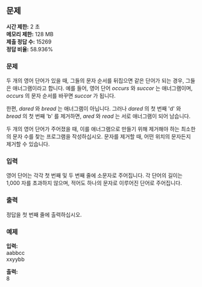 ## 문제

**시간 제한:** 2 초  
**메모리 제한:** 128 MB  
**제출 정답 수:** 15269  
**정답 비율:** 58.936%

### 문제

두 개의 영어 단어가 있을 때, 그들의 문자 순서를 뒤집으면 같은 단어가 되는 경우, 그들은 애너그램이라고 합니다. 예를 들어, 영어 단어 *occurs* 와 *succor* 는 애너그램이며, *occurs* 의 문자 순서를 바꾸면 *succor* 가 됩니다.

한편, *dared* 와 *bread* 는 애너그램이 아닙니다. 그러나 *dared* 의 첫 번째 'd' 와 *bread* 의 첫 번째 'b' 를 제거하면, *ared* 와 *read* 는 서로 애너그램이 되어 남습니다.

두 개의 영어 단어가 주어졌을 때, 이를 애너그램으로 만들기 위해 제거해야 하는 최소한의 문자 수를 찾는 프로그램을 작성하십시오. 문자를 제거할 때, 어떤 위치의 문자든지 제거할 수 있습니다.

### 입력

영어 단어는 각각 첫 번째 및 두 번째 줄에 소문자로 주어집니다. 각 단어의 길이는 1,000 자를 초과하지 않으며, 적어도 하나의 문자로 이루어진 단어로 주어집니다.

### 출력

정답을 첫 번째 줄에 출력하십시오.

### 예제

**입력:**      
aabbcc     
xxyybb

**출력:**    
8
